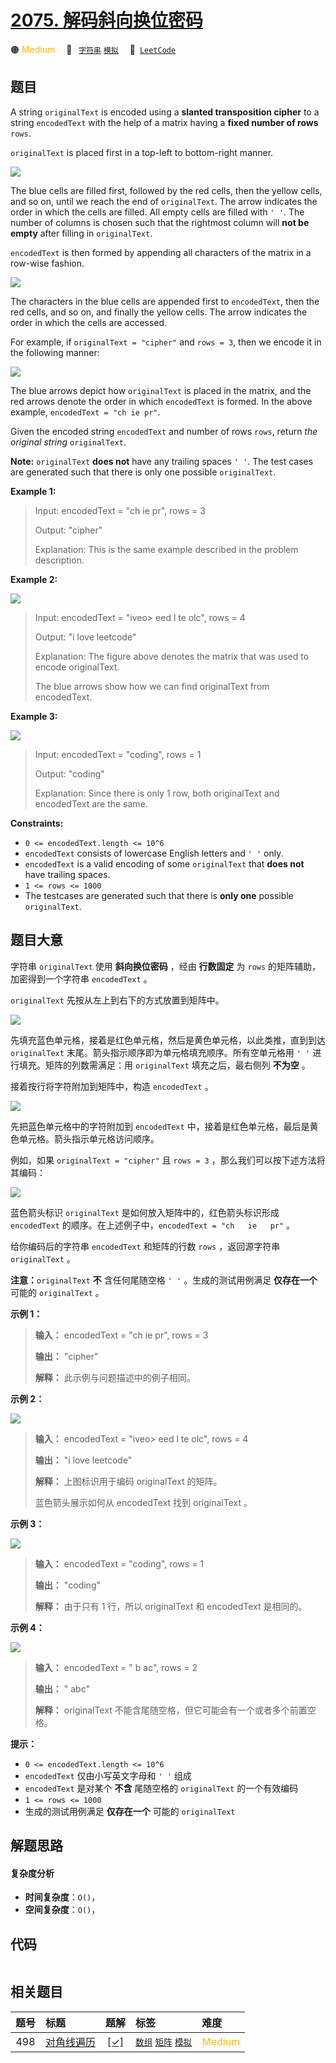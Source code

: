 # [2075. 解码斜向换位密码](https://leetcode.com/problems/decode-the-slanted-ciphertext)

🟠 <font color=#ffb800>Medium</font>&emsp; 🔖&ensp; [`字符串`](/tag/string.md) [`模拟`](/tag/simulation.md)&emsp; 🔗&ensp;[`LeetCode`](https://leetcode.com/problems/decode-the-slanted-ciphertext)

## 题目

A string `originalText` is encoded using a **slanted transposition cipher** to
a string `encodedText` with the help of a matrix having a **fixed number of
rows** `rows`.

`originalText` is placed first in a top-left to bottom-right manner.

![](https://assets.leetcode.com/uploads/2021/11/07/exa11.png)

The blue cells are filled first, followed by the red cells, then the yellow
cells, and so on, until we reach the end of `originalText`. The arrow
indicates the order in which the cells are filled. All empty cells are filled
with `' '`. The number of columns is chosen such that the rightmost column
will **not be empty** after filling in `originalText`.

`encodedText` is then formed by appending all characters of the matrix in a
row-wise fashion.

![](https://assets.leetcode.com/uploads/2021/11/07/exa12.png)

The characters in the blue cells are appended first to `encodedText`, then the
red cells, and so on, and finally the yellow cells. The arrow indicates the
order in which the cells are accessed.

For example, if `originalText = "cipher"` and `rows = 3`, then we encode it in
the following manner:

![](https://assets.leetcode.com/uploads/2021/10/25/desc2.png)

The blue arrows depict how `originalText` is placed in the matrix, and the red
arrows denote the order in which `encodedText` is formed. In the above
example, `encodedText = "ch ie pr"`.

Given the encoded string `encodedText` and number of rows `rows`, return _the
original string_ `originalText`.

**Note:** `originalText` **does not** have any trailing spaces `' '`. The test
cases are generated such that there is only one possible `originalText`.



**Example 1:**

> Input: encodedText = "ch   ie   pr", rows = 3
> 
> Output: "cipher"
> 
> Explanation: This is the same example described in the problem description.

**Example 2:**

![](https://assets.leetcode.com/uploads/2021/10/26/exam1.png)

> Input: encodedText = "iveo> 
> eed   l te   olc", rows = 4
> 
> Output: "i love leetcode"
> 
> Explanation: The figure above denotes the matrix that was used to encode originalText. 
> 
> The blue arrows show how we can find originalText from encodedText.

**Example 3:**

![](https://assets.leetcode.com/uploads/2021/10/26/eg2.png)

> Input: encodedText = "coding", rows = 1
> 
> Output: "coding"
> 
> Explanation: Since there is only 1 row, both originalText and encodedText are the same.

**Constraints:**

  * `0 <= encodedText.length <= 10^6`
  * `encodedText` consists of lowercase English letters and `' '` only.
  * `encodedText` is a valid encoding of some `originalText` that **does not** have trailing spaces.
  * `1 <= rows <= 1000`
  * The testcases are generated such that there is **only one** possible `originalText`.


## 题目大意

字符串 `originalText` 使用 **斜向换位密码** ，经由 **行数固定** 为 `rows` 的矩阵辅助，加密得到一个字符串
`encodedText` 。

`originalText` 先按从左上到右下的方式放置到矩阵中。

![](https://assets.leetcode.com/uploads/2021/11/07/exa11.png)

先填充蓝色单元格，接着是红色单元格，然后是黄色单元格，以此类推，直到到达 `originalText` 末尾。箭头指示顺序即为单元格填充顺序。所有空单元格用
`' '` 进行填充。矩阵的列数需满足：用 `originalText` 填充之后，最右侧列 **不为空** 。

接着按行将字符附加到矩阵中，构造 `encodedText` 。

![](https://assets.leetcode.com/uploads/2021/11/07/exa12.png)

先把蓝色单元格中的字符附加到 `encodedText` 中，接着是红色单元格，最后是黄色单元格。箭头指示单元格访问顺序。

例如，如果 `originalText = "cipher"` 且 `rows = 3` ，那么我们可以按下述方法将其编码：

![](https://assets.leetcode.com/uploads/2021/10/25/desc2.png)

蓝色箭头标识 `originalText` 是如何放入矩阵中的，红色箭头标识形成 `encodedText` 的顺序。在上述例子中，`encodedText
= "ch   ie   pr"` 。

给你编码后的字符串 `encodedText` 和矩阵的行数 `rows` ，返回源字符串 `originalText` 。

**注意：**`originalText` **不** 含任何尾随空格 `' '` 。生成的测试用例满足 **仅存在一个** 可能的
`originalText` 。



**示例 1：**

> 
> 
> 
> 
> 
> **输入：** encodedText = "ch   ie   pr", rows = 3
> 
> **输出：** "cipher"
> 
> **解释：** 此示例与问题描述中的例子相同。
> 
> 

**示例 2：**

![](https://assets.leetcode.com/uploads/2021/10/26/exam1.png)

> 
> 
> 
> 
> 
> **输入：** encodedText = "iveo> 
> eed   l te   olc", rows = 4
> 
> **输出：** "i love leetcode"
> 
> **解释：** 上图标识用于编码 originalText 的矩阵。 
> 
> 蓝色箭头展示如何从 encodedText 找到 originalText 。
> 
> 

**示例 3：**

![](https://assets.leetcode.com/uploads/2021/10/26/eg2.png)

> 
> 
> 
> 
> 
> **输入：** encodedText = "coding", rows = 1
> 
> **输出：** "coding"
> 
> **解释：** 由于只有 1 行，所以 originalText 和 encodedText 是相同的。
> 
> 

**示例 4：**

![](https://assets.leetcode.com/uploads/2021/10/26/exam3.png)

> 
> 
> 
> 
> 
> **输入：** encodedText = " b  ac", rows = 2
> 
> **输出：** " abc"
> 
> **解释：** originalText 不能含尾随空格，但它可能会有一个或者多个前置空格。
> 
> 



**提示：**

  * `0 <= encodedText.length <= 10^6`
  * `encodedText` 仅由小写英文字母和 `' '` 组成
  * `encodedText` 是对某个 **不含** 尾随空格的 `originalText` 的一个有效编码
  * `1 <= rows <= 1000`
  * 生成的测试用例满足 **仅存在一个** 可能的 `originalText`


## 解题思路

#### 复杂度分析

- **时间复杂度**：`O()`，
- **空间复杂度**：`O()`，

## 代码

```javascript

```

## 相关题目

<!-- prettier-ignore -->
| 题号 | 标题 | 题解 | 标签 | 难度 |
| :------: | :------ | :------: | :------ | :------ |
| 498 | [对角线遍历](https://leetcode.com/problems/diagonal-traverse) | [[✓]](/problem/0498.md) |  [`数组`](/tag/array.md) [`矩阵`](/tag/matrix.md) [`模拟`](/tag/simulation.md) | <font color=#ffb800>Medium</font> |